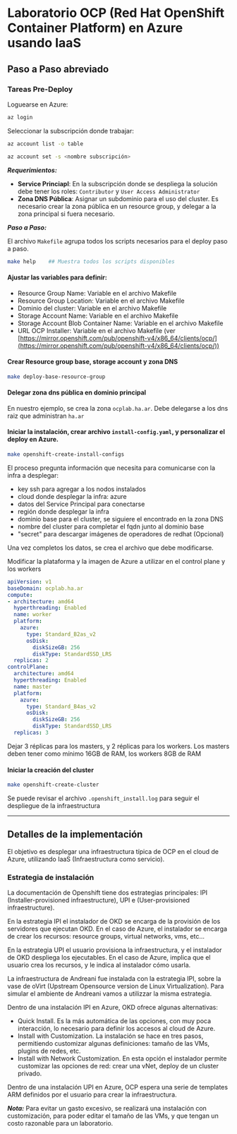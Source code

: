 # Laboratorio OCP (Red Hat OpenShift Container Platform) en Azure usando IaaS

## Paso a Paso abreviado

### Tareas Pre-Deploy

Loguearse en Azure:

```bash
az login
```

Seleccionar la subscripción donde trabajar:

```bash
az account list -o table

az account set -s <nombre subscripción>
```

***Requerimientos:***

- **Service Princiapl**: En la subscripción donde se despliega la solución debe tener los roles: ```Contributor``` y ```User Access Administrator```
- **Zona DNS Pública**: Asignar un subdominio para el uso del cluster. Es necesario crear la zona pública en un resource group, y delegar a la zona principal si fuera necesario.

***Paso a Paso:***

El archivo ```Makefile``` agrupa todos los scripts necesarios para el deploy paso a paso.

```bash
make help    ## Muestra todos los scripts disponibles
```

#### Ajustar las variables para definir:

- Resource Group Name: Variable en el archivo Makefile
- Resource Group Location: Variable en el archivo Makefile
- Dominio del cluster: Variable en el archivo Makefile
- Storage Account Name: Variable en el archivo Makefile
- Storage Account Blob Container Name: Variable en el archivo Makefile
- URL OCP Installer: Variable en el archivo Makefile (ver [https://mirror.openshift.com/pub/openshift-v4/x86_64/clients/ocp/](https://mirror.openshift.com/pub/openshift-v4/x86_64/clients/ocp/))

#### Crear Resource group base, storage account y zona DNS

``` bash
make deploy-base-resource-group
```

#### Delegar zona dns pública en dominio principal

En nuestro ejemplo, se crea la zona ```ocplab.ha.ar```. Debe delegarse a los dns raiz que administran ```ha.ar```

#### Iniciar la instalación, crear archivo ```install-config.yaml```, y personalizar el deploy en Azure.

``` bash
make openshift-create-install-configs
```

El proceso pregunta información que necesita para comunicarse con la infra a desplegar:

- key ssh para agregar a los nodos instalados
- cloud donde desplegar la infra: azure
- datos del Service Principal para conectarse
- región donde desplegar la infra
- dominio base para el cluster, se siguiere el encontrado en la zona DNS
- nombre del cluster para completar el fqdn junto al dominio base
- "secret" para descargar imágenes de operadores de redhat (Opcional)

Una vez completos los datos, se crea el archivo que debe modificarse.

Modificar la plataforma y la imagen de Azure a utilizar en el control plane y los workers

``` yaml
apiVersion: v1
baseDomain: ocplab.ha.ar
compute:
- architecture: amd64
  hyperthreading: Enabled
  name: worker
  platform:
    azure:
      type: Standard_B2as_v2
      osDisk:
        diskSizeGB: 256
        diskType: StandardSSD_LRS
  replicas: 2
controlPlane:
  architecture: amd64
  hyperthreading: Enabled
  name: master
  platform:
    azure:
      type: Standard_B4as_v2
      osDisk:
        diskSizeGB: 256
        diskType: StandardSSD_LRS
  replicas: 3
```

Dejar 3 réplicas para los masters, y 2 réplicas para los workers. Los masters deben tener como mínimo 16GB de RAM, los workers 8GB de RAM


#### Iniciar la creación del cluster

``` bash
make openshift-create-cluster
```

Se puede revisar el archivo ```.openshift_install.log``` para seguir el despliegue de la infraestructura

---

## Detalles de la implementación

El objetivo es desplegar una infraestructura típica de OCP en el cloud de Azure, utilizando IaaS (Infraestructura como servicio).

### Estrategia de instalación

La documentación de Openshift tiene dos estrategias principales: IPI (Installer-provisioned infraestructure), UPI e (User-provisioned infraestructure).

En la estrategia IPI el instalador de OKD se encarga de la provisión de los servidores que ejecutan OKD. En el caso de Azure, el instalador se encarga de crear los recursos:
resource groups, virtual networks, vms, etc...

En la estrategia UPI el usuario provisiona la infraestructura, y el instalador de OKD despliega los ejecutables. En el caso de Azure, implica que el usuario crea los recursos, y le indica
al instalador cómo usarla.

La infraestructura de Andreani fue instalada con la estrategia IPI, sobre la vase de oVirt (Upstream Opensource version de Linux Virtualization). Para simular el ambiente de Andreani
vamos a utilizzar la misma estrategia.

Dentro de una instalación IPI en Azure, OKD ofrece algunas alternativas:

- Quick Install. Es la más automática de las opciones, con muy poca interacción, lo necesario para definir los accesos al cloud de Azure.
- Install with Customization. La instalación se hace en tres pasos, permitiendo customizar algunas definiciones: tamaño de las VMs, plugins de redes, etc.
- Install with Network Customization. En esta opción el instalador permite customizar las opciones de red: crear una vNet, deploy de un cluster privado.

Dentro de una instalación UPI en Azure, OCP espera una serie de templates ARM definidos por el usuario para crear la infraestructura.

***Nota:*** Para evitar un gasto excesivo, se realizará una instalación con customización, para poder editar el tamaño de las VMs, y que tengan un costo razonable para un laboratorio.

